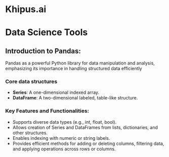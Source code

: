 # **Khipus.ai**
#  **Data Science Tools**

## Introduction to Pandas:
Pandas as a powerful Python library for data manipulation and analysis, emphasizing its importance in handling structured data efficiently

### Core data structures
- **Series**: A one-dimensional indexed array.
- **DataFrame**: A two-dimensional labeled, table-like structure.

### Key Features and Functionalities:
- Supports diverse data types (e.g., int, float, bool).
- Allows creation of Series and DataFrames from lists, dictionaries, and other structures.
- Enables indexing with numeric or string labels.
- Provides efficient methods for adding or deleting columns, filtering data, and applying operations across rows or columns.